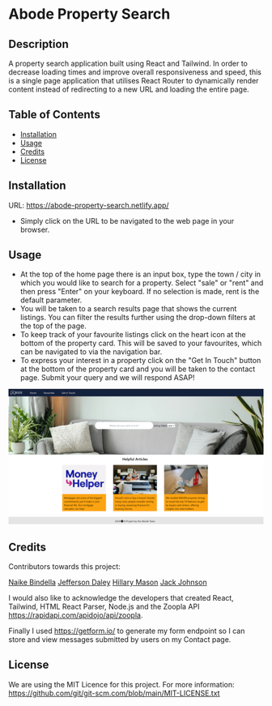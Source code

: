 # Abode Property Search

## Description

A property search application built using React and Tailwind. In order to decrease loading times and improve overall responsiveness and speed, this is a single page application that utilises React Router to dynamically render content instead of redirecting to a new URL and loading the entire page.

## Table of Contents

- [Installation](#installation)
- [Usage](#usage)
- [Credits](#credits)
- [License](#license)

## Installation

URL: https://abode-property-search.netlify.app/

- Simply click on the URL to be navigated to the web page in your browser.

## Usage

- At the top of the home page there is an input box, type the town / city in which you would like to search for a property. Select "sale" or "rent" and then press "Enter" on your keyboard. If no selection is made, rent is the default parameter.
- You will be taken to a search results page that shows the current listings. You can filter the results further using the drop-down filters at the top of the page.
- To keep track of your favourite listings click on the heart icon at the bottom of the property card. This will be saved to your favourites, which can be navigated to via the navigation bar.
- To express your interest in a property click on the "Get In Touch" button at the bottom of the property card and you will be taken to the contact page. Submit your query and we will respond ASAP!

![Abode Property Search Screenshot](./src/assets/images/abode-screenshot.png)

## Credits

Contributors towards this project:

[Naike Bindella](https://github.com/Naike-B)
[Jefferson Daley](https://github.com/Whefert)
[Hillary Mason](https://github.com/HillaryM17)
[Jack Johnson](https://github.com/DrRobotnik7)

I would also like to acknowledge the developers that created React, Tailwind, HTML React Parser, Node.js and the Zoopla API https://rapidapi.com/apidojo/api/zoopla.

Finally I used https://getform.io/ to generate my form endpoint so I can store and view messages submitted by users on my Contact page.

## License

We are using the MIT Licence for this project. For more information: https://github.com/git/git-scm.com/blob/main/MIT-LICENSE.txt
